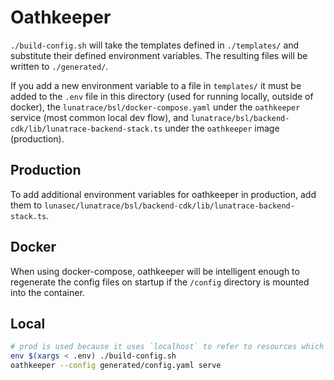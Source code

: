 <!--
  ~ Copyright by LunaSec (owned by Refinery Labs, Inc)
  ~
  ~ Licensed under the Creative Commons Attribution-ShareAlike 4.0 International
  ~ (the "License"); you may not use this file except in compliance with the
  ~ License. You may obtain a copy of the License at
  ~
  ~ https://creativecommons.org/licenses/by-sa/4.0/legalcode
  ~
  ~ See the License for the specific language governing permissions and
  ~ limitations under the License.
  ~
-->
# Oathkeeper

`./build-config.sh` will take the templates defined in `./templates/` and substitute their
defined environment variables. The resulting files will be written to `./generated/`.

If you add a new environment variable to a file in `templates/` it must be added to the `.env` file in this directory
(used for running locally, outside of docker), the `lunatrace/bsl/docker-compose.yaml` under the `oathkeeper` service (most common local dev flow),
and `lunatrace/bsl/backend-cdk/lib/lunatrace-backend-stack.ts` under the `oathkeeper` image (production).

## Production 
To add additional environment variables for oathkeeper in production, add them to `lunasec/lunatrace/bsl/backend-cdk/lib/lunatrace-backend-stack.ts`.

## Docker
When using docker-compose, oathkeeper will be intelligent enough to regenerate the config files on startup if the `/config` directory is mounted into the container.

## Local
```bash
# prod is used because it uses `localhost` to refer to resources which is needed if you are running outside of oathkeeper.
env $(xargs < .env) ./build-config.sh
oathkeeper --config generated/config.yaml serve
```
